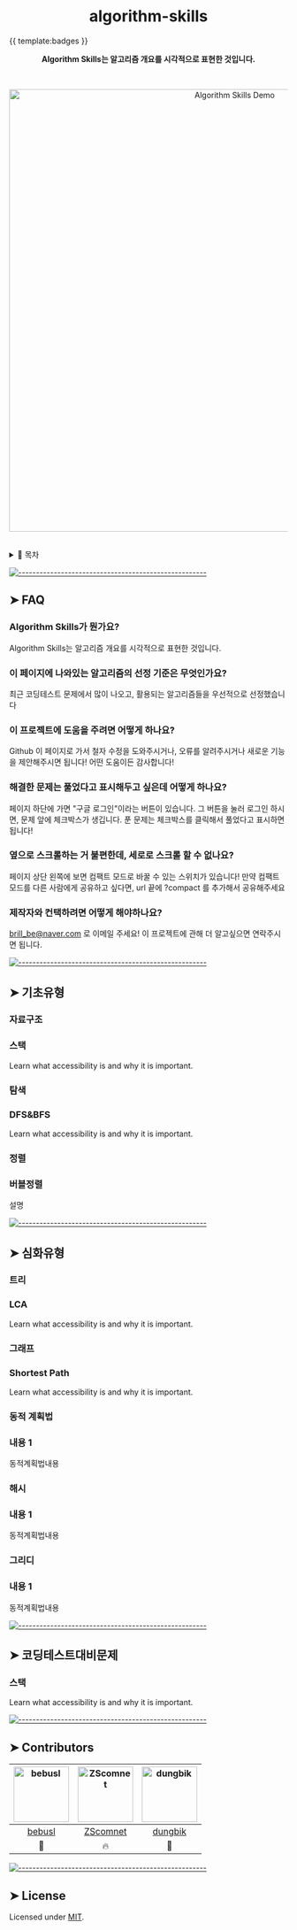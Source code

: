 <!-- ⚠️ This README has been generated from the file(s) "blueprint.md" ⚠️-->
<h1 align="center">algorithm-skills</h1>
{{ template:badges }}
<p align="center">
  <b>Algorithm Skills는 알고리즘 개요를 시각적으로 표현한 것입니다.</b></br>
  <sub><sub>
</p>

<br />


<p align="center">
	<a href="https://github.com/cbnu-community/algorithm_skills" target="_blank">
		<img src="https://raw.githubusercontent.com/andreasbm/web-skills/master/demo.gif" alt="Algorithm Skills Demo" width="800" />
	</a>
</p>
<br />
<details>
<summary>📖 목차</summary>
<br />

[![-----------------------------------------------------](https://raw.githubusercontent.com/andreasbm/readme/master/assets/lines/colored.png)](#table-of-contents)

## ➤ Table of Contents

* [➤ FAQ](#-faq)
	* [Algorithm Skills가 뭔가요?](#algorithm-skills-)
	* [이 페이지에 나와있는 알고리즘의 선정 기준은 무엇인가요?](#------)
	* [이 프로젝트에 도움을 주려면 어떻게 하나요?](#-----)
	* [해결한 문제는 풀었다고 표시해두고 싶은데 어떻게 하나요?](#-------1)
	* [옆으로 스크롤하는 거 불편한데, 세로로 스크롤 할 수 없나요?](#--------)
	* [제작자와 컨택하려면 어떻게 해야하나요?](#---)
* [➤ 기초유형](#-)
	* [자료구조](#)
	* [스택](#-1)
	* [탐색](#-2)
	* [DFS&BFS](#dfsbfs)
	* [정렬](#-3)
	* [버블정렬](#-4)
* [➤ 심화유형](#--1)
	* [트리](#-5)
	* [LCA](#lca)
	* [그래프](#-6)
	* [Shortest Path](#shortest-path)
	* [동적 계획법](#--2)
	* [내용 1](#-1)
	* [해시](#-7)
	* [내용 1](#-1-1)
	* [그리디](#-8)
	* [내용 1](#-1-2)
* [➤ 코딩테스트대비문제](#--3)
	* [스택](#-9)
* [➤ Contributors](#-contributors)
* [➤ License](#-license)
</details>


[![-----------------------------------------------------](https://raw.githubusercontent.com/andreasbm/readme/master/assets/lines/colored.png)](#faq)

## ➤ FAQ

### Algorithm Skills가 뭔가요?
Algorithm Skills는 알고리즘 개요를 시각적으로 표현한 것입니다.

### 이 페이지에 나와있는 알고리즘의 선정 기준은 무엇인가요?
최근 코딩테스트 문제에서 많이 나오고, 활용되는 알고리즘들을 우선적으로 선정했습니다

### 이 프로젝트에 도움을 주려면 어떻게 하나요?
Github 이 페이지로 가서 철자 수정을 도와주시거나, 오류를 알려주시거나 새로운 기능을 제안해주시면 됩니다! 어떤 도움이든 감사합니다!

### 해결한 문제는 풀었다고 표시해두고 싶은데 어떻게 하나요?
페이지 하단에 가면 "구글 로그인"이라는 버튼이 있습니다. 그 버튼을 눌러 로그인 하시면, 문제 앞에 체크박스가 생깁니다. 푼 문제는 체크박스를 클릭해서 풀었다고 표시하면 됩니다!

### 옆으로 스크롤하는 거 불편한데, 세로로 스크롤 할 수 없나요?
페이지 상단 왼쪽에 보면 컴팩트 모드로 바꿀 수 있는 스위치가 있습니다! 만약 컴팩트 모드를 다른 사람에게 공유하고 싶다면, url 끝에 ?compact 를 추가해서 공유해주세요

### 제작자와 컨택하려면 어떻게 해야하나요?
brill_be@naver.com 로 이메일 주세요! 이 프로젝트에 관해 더 알고싶으면 연락주시면 됩니다.


[![-----------------------------------------------------](https://raw.githubusercontent.com/andreasbm/readme/master/assets/lines/colored.png)](#)

## ➤ 기초유형

### 자료구조

### 스택

Learn what accessibility is and why it is important.




### 탐색

### DFS&BFS

Learn what accessibility is and why it is important.




### 정렬

### 버블정렬

설명





[![-----------------------------------------------------](https://raw.githubusercontent.com/andreasbm/readme/master/assets/lines/colored.png)](#)

## ➤ 심화유형

### 트리

### LCA

Learn what accessibility is and why it is important.




### 그래프

### Shortest Path

Learn what accessibility is and why it is important.




### 동적 계획법

### 내용 1

동적계획법내용




### 해시

### 내용 1

동적계획법내용




### 그리디

### 내용 1

동적계획법내용





[![-----------------------------------------------------](https://raw.githubusercontent.com/andreasbm/readme/master/assets/lines/colored.png)](#)

## ➤ 코딩테스트대비문제

### 스택

Learn what accessibility is and why it is important.




[![-----------------------------------------------------](https://raw.githubusercontent.com/andreasbm/readme/master/assets/lines/colored.png)](#contributors)

## ➤ Contributors
	

| [<img alt="bebusl" src="https://data.ac-illust.com/data/thumbnails/a7/a74afdc890960a2341644e16b36e9f35_t.jpeg" width="100">](https://github.com/bebusl) | [<img alt="ZScomnet" src="https://avatars1.githubusercontent.com/u/48237348?s=460&v=4" width="100">](https://github.com/ZScomnet) | [<img alt="dungbik" src="https://avatars2.githubusercontent.com/u/49610681?s=460&u=c796432dbdd2e4d3a6e26c211a668c457f4e1fe0&v=4" width="100">](https://github.com/dungbik) |
|:--------------------------------------------------:|:--------------------------------------------------:|:--------------------------------------------------:|
| [bebusl](https://github.com/bebusl)              | [ZScomnet](https://github.com/ZScomnet)          | [dungbik](https://github.com/dungbik)            |
| 🌴                                               | 🔥                                               | 📖                                               |


[![-----------------------------------------------------](https://raw.githubusercontent.com/andreasbm/readme/master/assets/lines/colored.png)](#license)

## ➤ License
	
Licensed under [MIT](https://opensource.org/licenses/MIT).